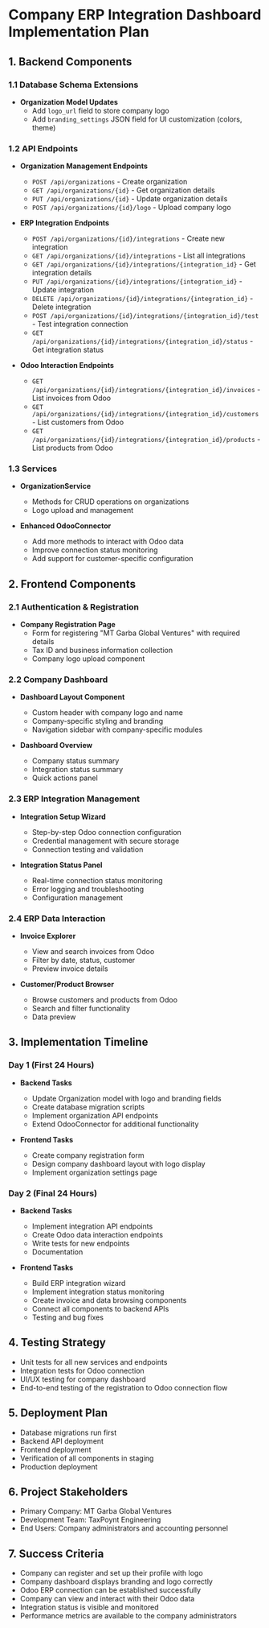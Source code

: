 # Company ERP Integration Dashboard Implementation Plan

## 1. Backend Components

### 1.1 Database Schema Extensions
- **Organization Model Updates**
  - Add `logo_url` field to store company logo
  - Add `branding_settings` JSON field for UI customization (colors, theme)

### 1.2 API Endpoints
- **Organization Management Endpoints**
  - `POST /api/organizations` - Create organization
  - `GET /api/organizations/{id}` - Get organization details
  - `PUT /api/organizations/{id}` - Update organization details
  - `POST /api/organizations/{id}/logo` - Upload company logo

- **ERP Integration Endpoints**
  - `POST /api/organizations/{id}/integrations` - Create new integration
  - `GET /api/organizations/{id}/integrations` - List all integrations
  - `GET /api/organizations/{id}/integrations/{integration_id}` - Get integration details
  - `PUT /api/organizations/{id}/integrations/{integration_id}` - Update integration
  - `DELETE /api/organizations/{id}/integrations/{integration_id}` - Delete integration
  - `POST /api/organizations/{id}/integrations/{integration_id}/test` - Test integration connection
  - `GET /api/organizations/{id}/integrations/{integration_id}/status` - Get integration status
  
- **Odoo Interaction Endpoints**
  - `GET /api/organizations/{id}/integrations/{integration_id}/invoices` - List invoices from Odoo
  - `GET /api/organizations/{id}/integrations/{integration_id}/customers` - List customers from Odoo
  - `GET /api/organizations/{id}/integrations/{integration_id}/products` - List products from Odoo

### 1.3 Services
- **OrganizationService**
  - Methods for CRUD operations on organizations
  - Logo upload and management

- **Enhanced OdooConnector**
  - Add more methods to interact with Odoo data
  - Improve connection status monitoring
  - Add support for customer-specific configuration

## 2. Frontend Components

### 2.1 Authentication & Registration
- **Company Registration Page**
  - Form for registering "MT Garba Global Ventures" with required details
  - Tax ID and business information collection
  - Company logo upload component

### 2.2 Company Dashboard
- **Dashboard Layout Component**
  - Custom header with company logo and name
  - Company-specific styling and branding
  - Navigation sidebar with company-specific modules

- **Dashboard Overview**
  - Company status summary
  - Integration status summary
  - Quick actions panel

### 2.3 ERP Integration Management
- **Integration Setup Wizard**
  - Step-by-step Odoo connection configuration
  - Credential management with secure storage
  - Connection testing and validation

- **Integration Status Panel**
  - Real-time connection status monitoring
  - Error logging and troubleshooting
  - Configuration management

### 2.4 ERP Data Interaction
- **Invoice Explorer**
  - View and search invoices from Odoo
  - Filter by date, status, customer
  - Preview invoice details

- **Customer/Product Browser**
  - Browse customers and products from Odoo
  - Search and filter functionality
  - Data preview

## 3. Implementation Timeline

### Day 1 (First 24 Hours)
- **Backend Tasks**
  - Update Organization model with logo and branding fields
  - Create database migration scripts
  - Implement organization API endpoints
  - Extend OdooConnector for additional functionality

- **Frontend Tasks**
  - Create company registration form
  - Design company dashboard layout with logo display
  - Implement organization settings page

### Day 2 (Final 24 Hours)
- **Backend Tasks**
  - Implement integration API endpoints
  - Create Odoo data interaction endpoints
  - Write tests for new endpoints
  - Documentation

- **Frontend Tasks**
  - Build ERP integration wizard
  - Implement integration status monitoring
  - Create invoice and data browsing components
  - Connect all components to backend APIs
  - Testing and bug fixes

## 4. Testing Strategy
- Unit tests for all new services and endpoints
- Integration tests for Odoo connection
- UI/UX testing for company dashboard
- End-to-end testing of the registration to Odoo connection flow

## 5. Deployment Plan
- Database migrations run first
- Backend API deployment
- Frontend deployment
- Verification of all components in staging
- Production deployment

## 6. Project Stakeholders
- Primary Company: MT Garba Global Ventures
- Development Team: TaxPoynt Engineering
- End Users: Company administrators and accounting personnel

## 7. Success Criteria
- Company can register and set up their profile with logo
- Company dashboard displays branding and logo correctly
- Odoo ERP connection can be established successfully
- Company can view and interact with their Odoo data
- Integration status is visible and monitored
- Performance metrics are available to the company administrators
